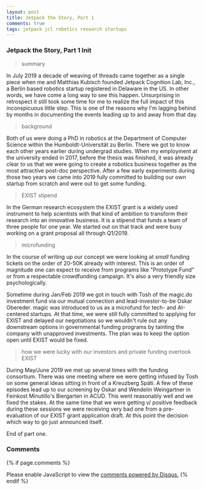 ```yaml
---
layout: post
title: Jetpack the Story, Part 1
comments: true
tags: jetpack jcl robotics research startups
---
```


### Jetpack the Story, Part 1 Init

> summary

In July 2019 a decade of weaving of threads came together as a single
piece when me and Matthias Kubisch founded Jetpack Cognition Lab,
Inc., a Berlin based robotics startup registered in Delaware in the
US. In other words, we have come a long way to see this
happen. Unsurprising in retrospect it still took some time for me to
realize the full impact of this inconspicuous little step. This is one
of the reasons why I'm lagging behind by months in documenting the
events leading up to and away from that day.

> background

Both of us were doing a PhD in robotics at the Department of Computer
Science within the Humboldt-Universität zu Berlin. There we got to
know each other years earlier during undergrad studies. When my
employment at the university ended in 2017, before the thesis was
finished, it was already clear to us that we were going to create a
robotics business together as the most attractive post-doc
perspective. After a few early experiments during those two years we
came into 2019 fully committed to building our own startup from
scratch and were out to get some funding.

> EXIST stipend
 
In the German research ecosystem the EXIST grant is a widely used
instrument to help scientists with that kind of ambition to transform
their research into an innovative business. It is a stipend that funds
a team of three people for one year. We started out on that track and
were busy working on a grant proposal all through Q1/2019.

> microfunding

In the course of writing up our concept we were looking at _small_
funding tickets on the order of 20-50K already with interest. This is
an order of magnitude one can expect to receive from programs like
"Prototype Fund" or from a respectable crowdfunding campaign. It's
also a very friendly size psychologically.

Sometime during Jan/Feb 2019 we got in touch with Tosh of the magic.do
investment fund via our mutual connection and lead-investor-to-be
Oskar Obereder. magic was introduced to us as a microfund for tech-
and AI-centered startups. At that time, we were still fully committed
to applying for EXIST and delayed our negotiations so we wouldn't rule
out any downstream options in governmental funding programs by
tainting the company with unapproved investments. The plan was to keep
the option open until EXIST would be fixed.

> how we were lucky with our investors and private funding overtook EXIST

During May/June 2019 we met up several times with the funding
consortium. There was one meeting where we were getting infused by
Tosh on some general ideas sitting in front of a Kreuzberg Späti. A
few of these episodes lead up to our screening by Oskar and Wendelin
Weingartner in Feinkost Minutillo's Biergarten in ACUD. This went
reasonably well and we fixed the stakes. At the same time that we were
getting v/ positive feedback during these sessions we were receiving
very bad one from a pre-evaluation of our EXIST grant application
draft. At this point the decision which way to go just announced
itself.

End of part one.

### Comments

{% if page.comments %}
<div id="disqus_thread"></div>
<script>

/**
*  RECOMMENDED CONFIGURATION VARIABLES: EDIT AND UNCOMMENT THE SECTION BELOW TO INSERT DYNAMIC VALUES FROM YOUR PLATFORM OR CMS.
*  LEARN WHY DEFINING THESE VARIABLES IS IMPORTANT: https://disqus.com/admin/universalcode/#configuration-variables*/
/*
var disqus_config = function () {
this.page.url = PAGE_URL;  // Replace PAGE_URL with your page's canonical URL variable
this.page.identifier = PAGE_IDENTIFIER; // Replace PAGE_IDENTIFIER with your page's unique identifier variable
};
*/
(function() { // DON'T EDIT BELOW THIS LINE
var d = document, s = d.createElement('script');
s.src = '//x75.disqus.com/embed.js';
s.setAttribute('data-timestamp', +new Date());
(d.head || d.body).appendChild(s);
})();
</script>
<noscript>Please enable JavaScript to view the <a href="https://disqus.com/?ref_noscript">comments powered by Disqus.</a></noscript>
{% endif %}

